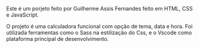 Este é um porjeto feito por Guilherme Assis Fernandes feito em HTML, CSS e JavaScript.

O projeto é uma calculadora funcional com opção de tema, data e hora. Foi utilizada ferramentas como o Sass na estilização do Css, e o Vscode como plataforma principal de desenvolvimento.  